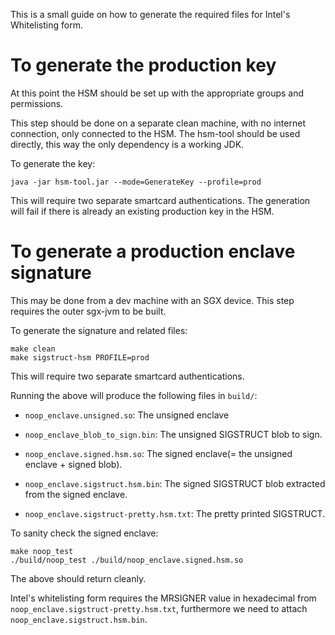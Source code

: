 This is a small guide on how to generate the required files for Intel's
Whitelisting form.

To generate the production key
===

At this point the HSM should be set up with the appropriate groups and
permissions.

This step should be done on a separate clean machine, with no internet
connection, only connected to the HSM. The hsm-tool should be used directly,
this way the only dependency is a working JDK.

To generate the key:

`java -jar hsm-tool.jar --mode=GenerateKey --profile=prod`


This will require two separate smartcard authentications. The generation
will fail if there is already an existing production key in the HSM.


To generate a production enclave signature
===

This may be done from a dev machine with an SGX device. This step requires
the outer sgx-jvm to be built.

To generate the signature and related files:

```
make clean
make sigstruct-hsm PROFILE=prod
```

This will require two separate smartcard authentications.

Running the above will produce the following files in `build/`:

* `noop_enclave.unsigned.so`: The unsigned enclave

* `noop_enclave_blob_to_sign.bin`: The unsigned SIGSTRUCT blob to sign.

* `noop_enclave.signed.hsm.so`: The signed enclave(= the unsigned enclave + signed blob).

* `noop_enclave.sigstruct.hsm.bin`: The signed SIGSTRUCT blob extracted from the signed enclave.

* `noop_enclave.sigstruct-pretty.hsm.txt`: The pretty printed SIGSTRUCT.

To sanity check the signed enclave:

```
make noop_test
./build/noop_test ./build/noop_enclave.signed.hsm.so
```

The above should return cleanly.

Intel's whitelisting form requires the MRSIGNER value in hexadecimal
from `noop_enclave.sigstruct-pretty.hsm.txt`, furthermore we need to attach
`noop_enclave.sigstruct.hsm.bin`.
